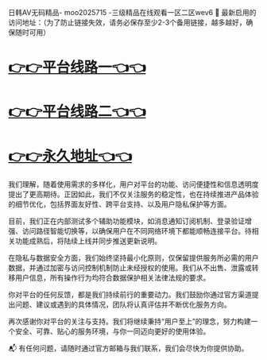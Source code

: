 日韩AV无码精品- moo2025715 -三级精品在线观看一区二区wev6
🌟 最新启用的访问地址：（为了防止链接失效，请务必保存至少2-3个备用链接，越多越好，确保随时可用）

# [👉👉平台线路一👈👈](https://za52.run)

# [👉👉平台线路二👈👈](https://za53.run) 

# [👉👉永久地址👈👈](https://za51.run)

我们理解，随着使用需求的多样化，用户对平台的功能、访问便捷性和信息透明度提出了更高期待。正因如此，我们不仅关注服务的稳定性，也在持续推进产品体验的细节优化，包括界面友好性、跨平台支持、以及用户隐私保护等方面。

目前，我们正在内部测试多个辅助功能模块，如消息通知订阅机制、登录验证增强、访问路径智能切换等，以确保用户在不同网络环境下都能顺畅连接平台。待相关功能成熟后，将陆续上线并同步推送更新说明。

在隐私与数据安全方面，我们始终坚持最小化原则，仅保留提供服务所必需的用户数据，并通过加密与访问控制机制防止未经授权的使用。我们从不出售、泄露或转移用户信息，所有操作行为均符合数据保护相关法律法规的要求。

你对平台的任何反馈，都是我们持续前行的重要动力。我们鼓励你通过官方渠道提出问题、建议或遇到的具体情况，团队将认真评估并不断优化服务方向。

再次感谢你对平台的关注与支持。我们将继续秉持“用户至上”的理念，努力构建一个安全、可靠、贴心的服务环境，与你一同迈向更好的使用体验。

📬 有任何问题，请随时通过官方邮箱与我们联系，我们会尽快为你提供协助。
